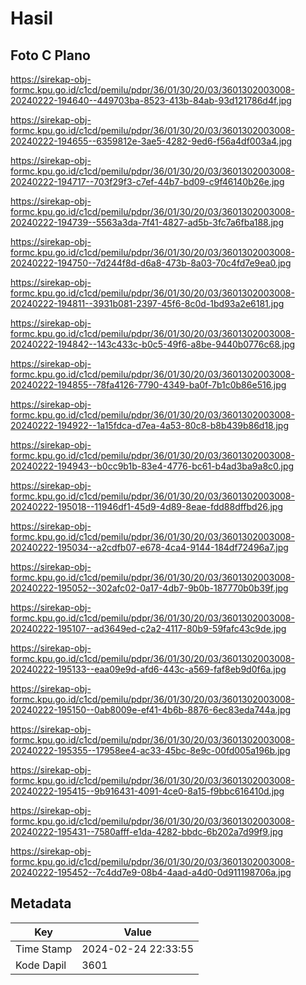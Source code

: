 # Hasil

## Foto C Plano

https://sirekap-obj-formc.kpu.go.id/c1cd/pemilu/pdpr/36/01/30/20/03/3601302003008-20240222-194640--449703ba-8523-413b-84ab-93d121786d4f.jpg

https://sirekap-obj-formc.kpu.go.id/c1cd/pemilu/pdpr/36/01/30/20/03/3601302003008-20240222-194655--6359812e-3ae5-4282-9ed6-f56a4df003a4.jpg

https://sirekap-obj-formc.kpu.go.id/c1cd/pemilu/pdpr/36/01/30/20/03/3601302003008-20240222-194717--703f29f3-c7ef-44b7-bd09-c9f46140b26e.jpg

https://sirekap-obj-formc.kpu.go.id/c1cd/pemilu/pdpr/36/01/30/20/03/3601302003008-20240222-194739--5563a3da-7f41-4827-ad5b-3fc7a6fba188.jpg

https://sirekap-obj-formc.kpu.go.id/c1cd/pemilu/pdpr/36/01/30/20/03/3601302003008-20240222-194750--7d244f8d-d6a8-473b-8a03-70c4fd7e9ea0.jpg

https://sirekap-obj-formc.kpu.go.id/c1cd/pemilu/pdpr/36/01/30/20/03/3601302003008-20240222-194811--3931b081-2397-45f6-8c0d-1bd93a2e6181.jpg

https://sirekap-obj-formc.kpu.go.id/c1cd/pemilu/pdpr/36/01/30/20/03/3601302003008-20240222-194842--143c433c-b0c5-49f6-a8be-9440b0776c68.jpg

https://sirekap-obj-formc.kpu.go.id/c1cd/pemilu/pdpr/36/01/30/20/03/3601302003008-20240222-194855--78fa4126-7790-4349-ba0f-7b1c0b86e516.jpg

https://sirekap-obj-formc.kpu.go.id/c1cd/pemilu/pdpr/36/01/30/20/03/3601302003008-20240222-194922--1a15fdca-d7ea-4a53-80c8-b8b439b86d18.jpg

https://sirekap-obj-formc.kpu.go.id/c1cd/pemilu/pdpr/36/01/30/20/03/3601302003008-20240222-194943--b0cc9b1b-83e4-4776-bc61-b4ad3ba9a8c0.jpg

https://sirekap-obj-formc.kpu.go.id/c1cd/pemilu/pdpr/36/01/30/20/03/3601302003008-20240222-195018--11946df1-45d9-4d89-8eae-fdd88dffbd26.jpg

https://sirekap-obj-formc.kpu.go.id/c1cd/pemilu/pdpr/36/01/30/20/03/3601302003008-20240222-195034--a2cdfb07-e678-4ca4-9144-184df72496a7.jpg

https://sirekap-obj-formc.kpu.go.id/c1cd/pemilu/pdpr/36/01/30/20/03/3601302003008-20240222-195052--302afc02-0a17-4db7-9b0b-187770b0b39f.jpg

https://sirekap-obj-formc.kpu.go.id/c1cd/pemilu/pdpr/36/01/30/20/03/3601302003008-20240222-195107--ad3649ed-c2a2-4117-80b9-59fafc43c9de.jpg

https://sirekap-obj-formc.kpu.go.id/c1cd/pemilu/pdpr/36/01/30/20/03/3601302003008-20240222-195133--eaa09e9d-afd6-443c-a569-faf8eb9d0f6a.jpg

https://sirekap-obj-formc.kpu.go.id/c1cd/pemilu/pdpr/36/01/30/20/03/3601302003008-20240222-195150--0ab8009e-ef41-4b6b-8876-6ec83eda744a.jpg

https://sirekap-obj-formc.kpu.go.id/c1cd/pemilu/pdpr/36/01/30/20/03/3601302003008-20240222-195355--17958ee4-ac33-45bc-8e9c-00fd005a196b.jpg

https://sirekap-obj-formc.kpu.go.id/c1cd/pemilu/pdpr/36/01/30/20/03/3601302003008-20240222-195415--9b916431-4091-4ce0-8a15-f9bbc616410d.jpg

https://sirekap-obj-formc.kpu.go.id/c1cd/pemilu/pdpr/36/01/30/20/03/3601302003008-20240222-195431--7580afff-e1da-4282-bbdc-6b202a7d99f9.jpg

https://sirekap-obj-formc.kpu.go.id/c1cd/pemilu/pdpr/36/01/30/20/03/3601302003008-20240222-195452--7c4dd7e9-08b4-4aad-a4d0-0d911198706a.jpg


## Metadata

| Key        | Value               |
| ---------- | ------------------- |
| Time Stamp | 2024-02-24 22:33:55 |
| Kode Dapil | 3601                |



